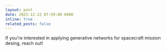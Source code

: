 ```yaml
---
layout: post
date: 2023-12-22 07:59:00-0400
inline: true
related_posts: false
---
```


If you're interested in applying generative networks for spacecraft mission desing, reach out!
